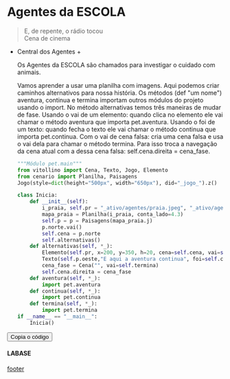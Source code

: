 <!---
Open Source program Pynoplia - Copyright © 2024  Carlo Oliveira** <carlo@nce.ufrj.br>,
PDX-License-Identifier:** `GNU General Public License v3.0 or later <http://is.gd/3Udt>`_.
-->
# Agentes da ESCOLA
> E, de repente, o rádio tocou</br>
> Cena de cinema </br>

+ Central dos Agentes +
  
    Os Agentes da ESCOLA são chamados para investigar o cuidado com animais.
  
    Vamos aprender a usar uma planilha com imagens. Aqui podemos criar caminhos alternativos
    para nossa história. Os métodos (def "um nome") aventura, continua e termina importam outros
    módulos do projeto usando o import. No método alternativas temos três maneiras de mudar de fase.
    Usando o vai de um elemento: quando clica no elemento ele vai chamar o método aventura que importa pet.aventura.
    Usando o foi de um texto: quando fecha o texto ele vai chamar o método continua que importa pet.continua.
    Com o vai de cena falsa: cria uma cena falsa e usa o vai dela para chamar o método termina.
    Para isso troca a navegação da cena atual com a dessa cena falsa: self.cena.direita = cena_fase.
  
    ```python
    """Módulo pet.main"""
    from vitollino import Cena, Texto, Jogo, Elemento
    from cenario import Planilha, Paisagens
    Jogo(style=dict(height="500px", width="650px"), did="_jogo_").z()
    
    class Inicia:
        def __init__(self):
            i_praia, self.pr = "_ativo/agentes/praia.jpeg", "_ativo/agentes/pergaminho.png"
            mapa_praia = Planilha(i_praia, conta_lado=4.3)
            self.p = p = Paisagens(mapa_praia.j)
            p.norte.vai()
            self.cena = p.norte
            self.alternativas()
        def alternativas(self, *_):
            Elemento(self.pr, x=200, y=350, h=20, cena=self.cena, vai=self.aventura)
            Texto(self.p.oeste,"E aqui a aventura continua", foi=self.continua).vai()
            cena_fase = Cena("", vai=self.termina)
            self.cena.direita = cena_fase
        def aventura(self, *_):
            import pet.aventura
        def continua(self, *_):
            import pet.continua
        def termina(self, *_):
            import pet.termina
    if __name__ == "__main__":
        Inicia()
    ```
<button class="btn btn-primary" onclick="__copy_clip__(this)">Copia o código</button>


#### LABASE
[footer](footer.md ':include')